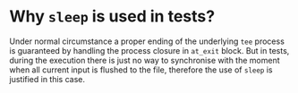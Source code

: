 Why `sleep` is used in tests?
=============================

Under normal circumstance a proper ending of the underlying `tee` process
is guaranteed by handling the process closure in `at_exit` block. But
in tests, during the execution there is just no way to synchronise with the
moment when all current input is flushed to the file, therefore the
use of `sleep` is justified in this case.
